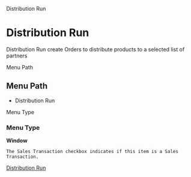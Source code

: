 
Distribution Run
# Distribution Run


Distribution Run create Orders to distribute products to a selected list of partners

Menu Path
## Menu Path



- Distribution Run

Menu Type
### Menu Type

**Window**

```
The Sales Transaction checkbox indicates if this item is a Sales Transaction.
```

[Distribution Run](../../functional-guide/window/window-distribution-run.md)